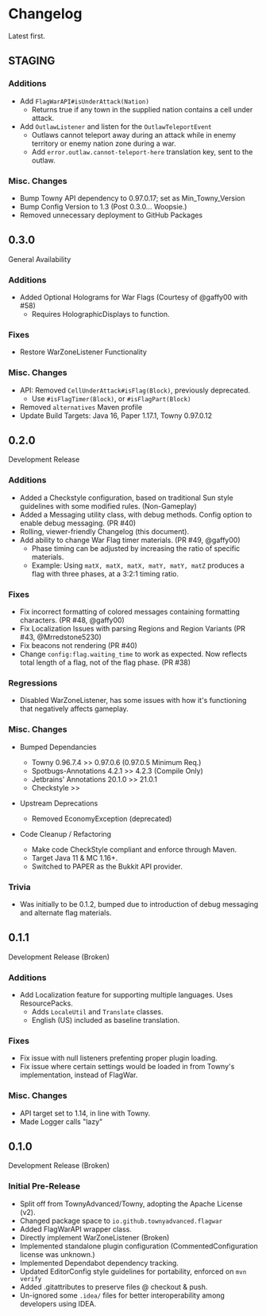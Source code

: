 # Changelog

Latest first.

## STAGING

### Additions
- Add `FlagWarAPI#isUnderAttack(Nation)`
  - Returns true if any town in the supplied nation contains a cell under attack.
- Add `OutlawListener` and listen for the `OutlawTeleportEvent`
  - Outlaws cannot teleport away during an attack while in enemy territory or enemy nation zone during a war.
  - Add `error.outlaw.cannot-teleport-here` translation key, sent to the outlaw.

### Misc. Changes
- Bump Towny API dependency to 0.97.0.17; set as Min_Towny_Version
- Bump Config Version to 1.3 (Post 0.3.0... Woopsie.)
- Removed unnecessary deployment to GitHub Packages

## 0.3.0
General Availability

### Additions
- Added Optional Holograms for War Flags (Courtesy of @gaffy00 with #58)
  - Requires HolographicDisplays to function.

### Fixes
- Restore WarZoneListener Functionality

### Misc. Changes
- API: Removed `CellUnderAttack#isFlag(Block)`, previously deprecated.
  - Use `#isFlagTimer(Block)`, or `#isFlagPart(Block)`
- Removed `alternatives` Maven profile
- Update Build Targets: Java 16, Paper 1.17.1, Towny 0.97.0.12

## 0.2.0
Development Release

### Additions
- Added a Checkstyle configuration, based on traditional Sun style guidelines with some modified rules. (Non-Gameplay)
- Added a Messaging utility class, with debug methods. Config option to enable debug messaging. (PR #40)
- Rolling, viewer-friendly Changelog (this document).
- Add ability to change War Flag timer materials. (PR #49, @gaffy00)
    - Phase timing can be adjusted by increasing the ratio of specific materials.
    - Example: Using `matX, matX, matX, matY, matY, matZ` produces a flag with three phases, at a 3:2:1 timing ratio.

### Fixes
- Fix incorrect formatting of colored messages containing formatting characters. (PR #48, @gaffy00)
- Fix Localization Issues with parsing Regions and Region Variants (PR #43, @Mrredstone5230)
- Fix beacons not rendering (PR #40)
- Change `config:flag.waiting_time` to work as expected. Now reflects total length of a flag, not of the flag phase.
  (PR #38)

### Regressions
- Disabled WarZoneListener, has some issues with how it's functioning that negatively affects gameplay.

### Misc. Changes
- Bumped Dependancies
    - Towny 0.96.7.4 >> 0.97.0.6 (0.97.0.5 Minimum Req.)
    - Spotbugs-Annotations 4.2.1 >> 4.2.3 (Compile Only)
    - Jetbrains' Annotations 20.1.0 >> 21.0.1
    - Checkstyle >> 
    
- Upstream Deprecations
    - Removed EconomyException (deprecated)
    
- Code Cleanup / Refactoring
    - Make code CheckStyle compliant and enforce through Maven.
    - Target Java 11 & MC 1.16+.
    - Switched to PAPER as the Bukkit API provider.
    
### Trivia
- Was initially to be 0.1.2, bumped due to introduction of debug messaging and alternate flag materials.

## 0.1.1
Development Release (Broken)

### Additions
- Add Localization feature for supporting multiple languages. Uses ResourcePacks.
    - Adds `LocaleUtil` and `Translate` classes.
    - English (US) included as baseline translation.
    
### Fixes
- Fix issue with null listeners prefenting proper plugin loading.
- Fix issue where certain settings would be loaded in from Towny's implementation, instead of FlagWar.

### Misc. Changes
- API target set to 1.14, in line with Towny.
- Made Logger calls "lazy"

## 0.1.0
Development Release (Broken)

### Initial Pre-Release
- Split off from TownyAdvanced/Towny, adopting the Apache License (v2).
- Changed package space to `io.github.townyadvanced.flagwar`
- Added FlagWarAPI wrapper class.
- Directly implement WarZoneListener (Broken)
- Implemented standalone plugin configuration (CommentedConfiguration license was unknown.)
- Implemented Dependabot dependency tracking.
- Updated EditorConfig style guidelines for portability, enforced on `mvn verify`
- Added .gitattributes to preserve files @ checkout & push.
- Un-ignored some `.idea/` files for better interoperability among developers using IDEA.
